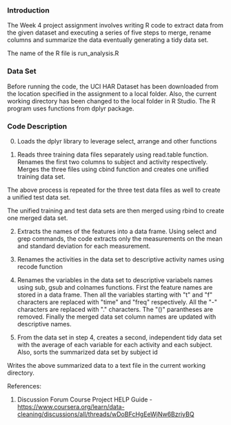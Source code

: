 ### Introduction

The Week 4 project assignment involves writing R code to extract data from the given dataset and executing a series of five steps to merge, rename columns and summarize the data eventually generating a tidy data set. 

The name of the R file is run_analysis.R

### Data Set

Before running the code, the UCI HAR Dataset has been downloaded from the location specified in the assignment to a local folder. Also, the current working directory has been changed to the local folder in R Studio. The R program uses functions from dplyr package.

### Code Description

0. Loads the dplyr library to leverage select, arrange and other functions

1. Reads three training data files separately using read.table function. Renames the first two columns to subject and activity respectively. Merges the three files using cbind function and creates one unified training data set. 

The above process is repeated for the three test data files as well to create a unified test data set. 

The unified training and test data sets are then merged using rbind to create one merged data set. 

2. Extracts the names of the features into a data frame. Using select and grep commands, the code extracts only the measurements on the mean and standard deviation for each measurement.

3. Renames the activities in the data set to descriptive activity names using recode function

4. Renames the variables in the data set to descriptive variabels names using sub, gsub and colnames functions. First the feature names are stored in a data frame. Then all the variables starting with "t" and "f" characters are replaced with "time" and "freq" respectively. All the "-" characters are replaced with "." characters. The "()" parantheses are removed. Finally the merged data set column names are updated with descriptive names. 

5. From the data set in step 4, creates a second, independent tidy data set with the average of each variable for each activity and each subject. Also, sorts the summarized data set by subject id

Writes the above summarized data to a text file in the current working directory.

References:
1. Discussion Forum Course Project HELP Guide - https://www.coursera.org/learn/data-cleaning/discussions/all/threads/wDoBFcHgEeWjNw6BzriyBQ